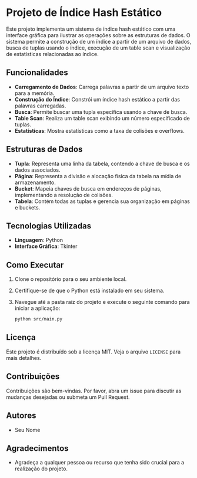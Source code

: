# Projeto de Índice Hash Estático

Este projeto implementa um sistema de índice hash estático com uma interface gráfica para ilustrar as operações sobre as estruturas de dados. O sistema permite a construção de um índice a partir de um arquivo de dados, busca de tuplas usando o índice, execução de um table scan e visualização de estatísticas relacionadas ao índice.

## Funcionalidades

- **Carregamento de Dados**: Carrega palavras a partir de um arquivo texto para a memória.
- **Construção do Índice**: Constrói um índice hash estático a partir das palavras carregadas.
- **Busca**: Permite buscar uma tupla específica usando a chave de busca.
- **Table Scan**: Realiza um table scan exibindo um número especificado de tuplas.
- **Estatísticas**: Mostra estatísticas como a taxa de colisões e overflows.

## Estruturas de Dados

- **Tupla**: Representa uma linha da tabela, contendo a chave de busca e os dados associados.
- **Página**: Representa a divisão e alocação física da tabela na mídia de armazenamento.
- **Bucket**: Mapeia chaves de busca em endereços de páginas, implementando a resolução de colisões.
- **Tabela**: Contém todas as tuplas e gerencia sua organização em páginas e buckets.

## Tecnologias Utilizadas

- **Linguagem**: Python
- **Interface Gráfica**: Tkinter

## Como Executar

1. Clone o repositório para o seu ambiente local.
2. Certifique-se de que o Python está instalado em seu sistema.
3. Navegue até a pasta raiz do projeto e execute o seguinte comando para iniciar a aplicação:

    ```bash
    python src/main.py
    ```

## Licença

Este projeto é distribuído sob a licença MIT. Veja o arquivo `LICENSE` para mais detalhes.

## Contribuições

Contribuições são bem-vindas. Por favor, abra um issue para discutir as mudanças desejadas ou submeta um Pull Request.

## Autores

- Seu Nome

## Agradecimentos

- Agradeça a qualquer pessoa ou recurso que tenha sido crucial para a realização do projeto.